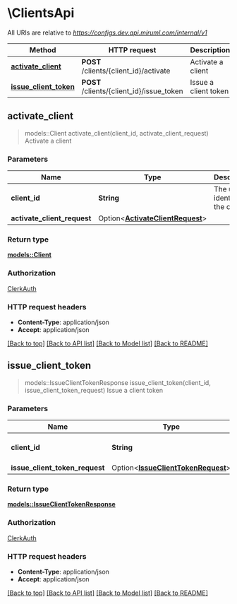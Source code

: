# \ClientsApi

All URIs are relative to *https://configs.dev.api.miruml.com/internal/v1*

Method | HTTP request | Description
------------- | ------------- | -------------
[**activate_client**](ClientsApi.md#activate_client) | **POST** /clients/{client_id}/activate | Activate a client
[**issue_client_token**](ClientsApi.md#issue_client_token) | **POST** /clients/{client_id}/issue_token | Issue a client token



## activate_client

> models::Client activate_client(client_id, activate_client_request)
Activate a client

### Parameters


Name | Type | Description  | Required | Notes
------------- | ------------- | ------------- | ------------- | -------------
**client_id** | **String** | The unique identifier of the client | [required] |
**activate_client_request** | Option<[**ActivateClientRequest**](ActivateClientRequest.md)> |  |  |

### Return type

[**models::Client**](Client.md)

### Authorization

[ClerkAuth](../README.md#ClerkAuth)

### HTTP request headers

- **Content-Type**: application/json
- **Accept**: application/json

[[Back to top]](#) [[Back to API list]](../README.md#documentation-for-api-endpoints) [[Back to Model list]](../README.md#documentation-for-models) [[Back to README]](../README.md)


## issue_client_token

> models::IssueClientTokenResponse issue_client_token(client_id, issue_client_token_request)
Issue a client token

### Parameters


Name | Type | Description  | Required | Notes
------------- | ------------- | ------------- | ------------- | -------------
**client_id** | **String** | The unique identifier of the client | [required] |
**issue_client_token_request** | Option<[**IssueClientTokenRequest**](IssueClientTokenRequest.md)> |  |  |

### Return type

[**models::IssueClientTokenResponse**](IssueClientTokenResponse.md)

### Authorization

[ClerkAuth](../README.md#ClerkAuth)

### HTTP request headers

- **Content-Type**: application/json
- **Accept**: application/json

[[Back to top]](#) [[Back to API list]](../README.md#documentation-for-api-endpoints) [[Back to Model list]](../README.md#documentation-for-models) [[Back to README]](../README.md)

